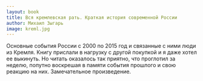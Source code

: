 ```yaml
---
layout: book
title: Вся кремлевская рать. Краткая история современной России
author: Михаил Зыгарь
image: kreml.jpg
---
```


Основные события России с 2000 по 2015 год и связанные с ними люди из
Кремля. Книгу прислали в нагрузку с другой покупкой и я даже хотел ее
выкинуть. Но читать оказалось так приятно, что проглотил за неделю, попутно
воскрешая в памяти события прошлого и свою реакцию на них. Замечательное
произведение.
